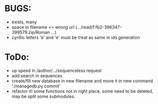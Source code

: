 # BUGS:

  * exists, many
  * space in filename == wrong url (.../read/f.fb2-396347-399579.zip/Roman ...)
  * cyrillic letters 'ё' and 'е' must be treat as same in ids generation

# ToDo:

  * up speed in /author/.../sequenceless request
  * add search in sequences
  * create/fill new database in new filename and move it in new command './managedb.py commit'
  * refactor it! some functions not in right place, some need to be deleted, may be split some submodules.
